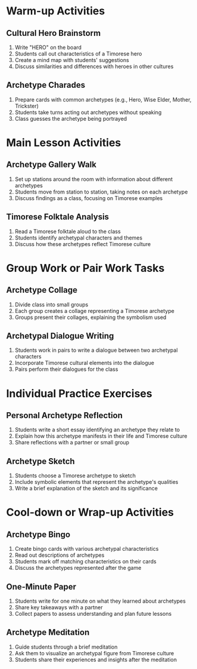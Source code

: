 # Warm-up Activities

## Cultural Hero Brainstorm
1. Write "HERO" on the board
2. Students call out characteristics of a Timorese hero
3. Create a mind map with students' suggestions
4. Discuss similarities and differences with heroes in other cultures

## Archetype Charades
1. Prepare cards with common archetypes (e.g., Hero, Wise Elder, Mother, Trickster)
2. Students take turns acting out archetypes without speaking
3. Class guesses the archetype being portrayed

# Main Lesson Activities

## Archetype Gallery Walk
1. Set up stations around the room with information about different archetypes
2. Students move from station to station, taking notes on each archetype
3. Discuss findings as a class, focusing on Timorese examples

## Timorese Folktale Analysis
1. Read a Timorese folktale aloud to the class
2. Students identify archetypal characters and themes
3. Discuss how these archetypes reflect Timorese culture

# Group Work or Pair Work Tasks

## Archetype Collage
1. Divide class into small groups
2. Each group creates a collage representing a Timorese archetype
3. Groups present their collages, explaining the symbolism used

## Archetypal Dialogue Writing
1. Students work in pairs to write a dialogue between two archetypal characters
2. Incorporate Timorese cultural elements into the dialogue
3. Pairs perform their dialogues for the class

# Individual Practice Exercises

## Personal Archetype Reflection
1. Students write a short essay identifying an archetype they relate to
2. Explain how this archetype manifests in their life and Timorese culture
3. Share reflections with a partner or small group

## Archetype Sketch
1. Students choose a Timorese archetype to sketch
2. Include symbolic elements that represent the archetype's qualities
3. Write a brief explanation of the sketch and its significance

# Cool-down or Wrap-up Activities

## Archetype Bingo
1. Create bingo cards with various archetypal characteristics
2. Read out descriptions of archetypes
3. Students mark off matching characteristics on their cards
4. Discuss the archetypes represented after the game

## One-Minute Paper
1. Students write for one minute on what they learned about archetypes
2. Share key takeaways with a partner
3. Collect papers to assess understanding and plan future lessons

## Archetype Meditation
1. Guide students through a brief meditation
2. Ask them to visualize an archetypal figure from Timorese culture
3. Students share their experiences and insights after the meditation